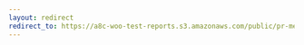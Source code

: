 ```yaml
---
layout: redirect
redirect_to: https://a8c-woo-test-reports.s3.amazonaws.com/public/pr-merge/42993/api/index.html
---
```

